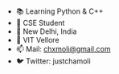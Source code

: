 - 📚 Learning Python & C++
- 🎒 CSE Student 
- 📍 New Delhi, India
- 🏫 VIT Vellore
- 📫 Mail: chxmoli@gmail.com 
- 🐦 Twitter: justchamoli
